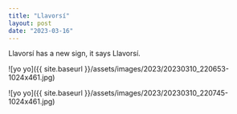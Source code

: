 ```yaml
---
title: "Llavorsí"
layout: post
date: "2023-03-16"
---
```


Llavorsí has a new sign, it says Llavorsí.

![yo yo]({{ site.baseurl }}/assets/images/2023/20230310_220653-1024x461.jpg)

![yo yo]({{ site.baseurl }}/assets/images/2023/20230310_220745-1024x461.jpg)
